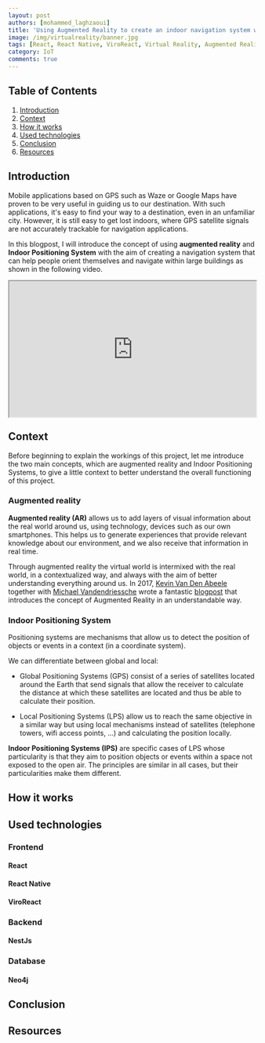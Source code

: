 ```yaml
---
layout: post
authors: [mohammed_laghzaoui]
title: 'Using Augmented Reality to create an indoor navigation system with ViroReact'
image: /img/virtualreality/banner.jpg 
tags: [React, React Native, ViroReact, Virtual Reality, Augmented Reality, Mixed Reality]
category: IoT
comments: true
---
```

<link rel="stylesheet" href="https://cdnjs.cloudflare.com/ajax/libs/lightbox2/2.9.0/css/lightbox.css" />
<script src="https://cdnjs.cloudflare.com/ajax/libs/jquery/3.2.1/jquery.min.js"></script>
<script src="https://cdnjs.cloudflare.com/ajax/libs/lightbox2/2.9.0/js/lightbox.min.js"></script>

## Table of Contents

1. [Introduction](#introduction)
2. [Context](#context)
4. [How it works](#how-it-works)
4. [Used technologies](#used-technologies)
5. [Conclusion](#conclusion)
5. [Resources](#resources)

## Introduction

Mobile applications based on GPS such as Waze or Google Maps have proven to be very useful in guiding us to our destination. With such applications, it's easy to find your way to a destination, even in an unfamiliar city. However, it is still easy to get lost indoors, where GPS satellite signals are not accurately trackable for navigation applications.

In this blogpost, I will introduce the concept of using **augmented reality** and **Indoor Positioning System** with the aim of creating a navigation system that can help people orient themselves and navigate within large buildings as shown in the following video.

<div style="position: relative; width: 100%; height: 0; padding-bottom: 55%;">
    <iframe src="https://www.youtube.com/embed/Gmcl8uDneng" width="100%" height="100%;" style="position: absolute; left: 0; top: 0; bottom: 0; right: 0;"></iframe>
</div>

## Context 

Before beginning to explain the workings of this project, let me introduce the two main concepts, which are augmented reality and Indoor Positioning Systems, to give a little context to better understand the overall functioning of this project.

### Augmented reality

**Augmented reality (AR)** allows us to add layers of visual information about the real world around us, using technology, devices such as our own smartphones. This helps us to generate experiences that provide relevant knowledge about our environment, and we also receive that information in real time.

Through augmented reality the virtual world is intermixed with the real world, in a contextualized way, and always with the aim of better understanding everything around us. In 2017, [Kevin Van Den Abeele](https://ordina-jworks.github.io/author/kevin-van-den-abeele/) together with [Michael Vandendriessche](https://ordina-jworks.github.io/author/michael-vandendriessche/) wrote a fantastic [blogpost](https://ordina-jworks.github.io/iot/2017/12/20/Virtual-Reality.html) that introduces the concept of Augmented Reality in an understandable way.

### Indoor Positioning System

Positioning systems are mechanisms that allow us to detect the position of objects or events in a context (in a coordinate system).

We can differentiate between global and local:

* Global Positioning Systems (GPS) consist of a series of satellites located around the Earth that send signals that allow the receiver to calculate the distance at which these satellites are located and thus be able to calculate their position.

* Local Positioning Systems (LPS) allow us to reach the same objective in a similar way but using local mechanisms instead of satellites (telephone towers, wifi access points, ...) and calculating the position locally.

**Indoor Positioning Systems (IPS)** are specific cases of LPS whose particularity is that they aim to position objects or events within a space not exposed to the open air. The principles are similar in all cases, but their particularities make them different.

<!-- TODO -->

## How it works


## Used technologies

### Frontend

#### React 

#### React Native

#### ViroReact

### Backend

#### NestJs

### Database

#### Neo4j

## Conclusion

## Resources

<!-- TODO -->
